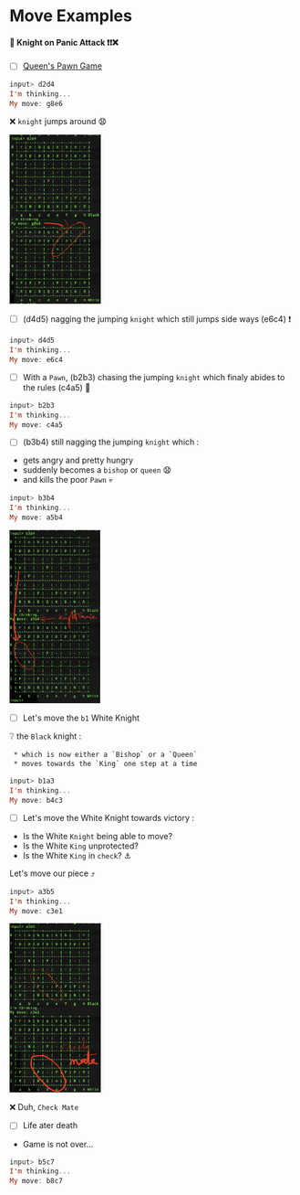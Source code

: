 # Move Examples 

#### :unicorn: Knight on Panic Attack :exclamation::exclamation::x:

- [ ] [Queen's Pawn Game](https://en.wikipedia.org/wiki/Queen's_Pawn_Game)

```haskell
input> d2d4
I'm thinking...
My move: g8e6
```

:x: `knight` jumps around :anguished:

 <img src="images/illegal-move.png" width=160  height=296 > </img>

- [ ] (d4d5) nagging the jumping `knight` which still jumps side ways (e6c4) :exclamation:

```haskell
input> d4d5
I'm thinking...
My move: e6c4
```
- [ ] With a `Pawn`, (b2b3) chasing the jumping `knight` which finaly abides to the rules (c4a5) :tada:

```haskell
input> b2b3
I'm thinking...
My move: c4a5
```

- [ ] (b3b4) still nagging the jumping `knight` which :

* gets angry and pretty hungry
* suddenly becomes a `bishop` or `queen` :anguished:
* and kills the poor `Pawn` :skull:

```haskell
input> b3b4
I'm thinking...
My move: a5b4
```

 <img src="images/knight-upset.png" width=159  height=303 > </img>
 
 - [ ] Let's move the `b1` White Knight

  :grey_question: the `Black` knight : 

     * which is now either a `Bishop` or a `Queen` 
     * moves towards the `King` one step at a time

```haskell
input> b1a3
I'm thinking...
My move: b4c3
```

 - [ ] Let's move the White Knight towards victory : 

* Is the White `Knight` being able to move?
* Is the White `King` unprotected?
* Is the White `King` in `check`? :anchor:

Let's move our piece :arrow_heading_up:

 ```haskell
 input> a3b5
I'm thinking...
My move: c3e1
```

 <img src="images/check-mate.png" width=160  height=296 > </img>

:x: Duh, `Check Mate`

- [ ] Life ater death

* Game is not over...

```haskell
input> b5c7
I'm thinking...
My move: b8c7
```
